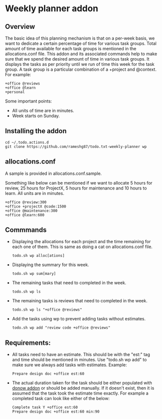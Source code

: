 # Weekly planner addon

## Overview

The basic idea of this planning mechanism is that on a per-week basis, we want
to dedicate a certain percentage of time for various task groups. Total amount
of time available for each task groups is mentioned in the allocations.conf
file. This addon and its associated commands help to make sure that we spend
the desired amount of time in various task groups. It displays the tasks as
per priority until we run of time this week for the task group. A task group
is a particular combination of a +project and @context. For example:

```
+office @reviews
+office @learn
+personal
```

Some important points:
* All units of time are in minutes. 
* Week starts on Sunday.

## Installing the addon

```
cd ~/.todo.actions.d
git clone https://github.com/rameshg87/todo.txt-weekly-planner wp
```

## allocations.conf

A sample is provided in allocations.conf.sample.

Something like below can be mentioned if we want to allocate 5 hours for
review, 25 hours for ProjectX, 5 hours for maintenance and 10 hours to learn.
All units are in minutes.

```
+office @review:300
+office +projectX @code:1500
+office @maintenance:300
+office @learn:600
```

## Commmands

* Displaying the allocations for each project and the time remaining for each
  one of them. This is same as doing a cat on allocations.conf file.

  ```
  todo.sh wp alloc[ations]
  ```

* Displaying the summary for this week.

  ```
  todo.sh wp sum[mary]
  ```

* The remaining tasks that need to completed in the week.

  ```
  todo.sh wp ls
  ```

* The remaining tasks is reviews that need to completed in the week.

  ```
  todo.sh wp ls "+office @reviews" 
  ```

* Add the tasks using wp to prevent adding tasks without estimates.

  ```
  todo.sh wp add "review code +office @reviews" 
  ```

## Requirements:

* All tasks need to have an estimate. This should be with the "est:" tag and
  time should be mentioned in minutes. Use "todo.sh wp add" to make sure
  we always add tasks with estimates. Example:
  ```
  Prepare design doc +office est:60
  ```

* The actual duration taken for the task should be either
  populated with [donow addon](https://github.com/clobrano/todo.txt-cli/blob/master/todo.actions.d/donow)
  or should be added manually. If it doesn't exist, then it is assumed that the task 
  took the estimate time exactly. For example a completed task can look like either
  of the below:
  ```
  Complete task Y +office est:60
  Prepare design doc +office est:60 min:90
  ```
